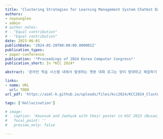```yaml
---
title: 'Clustering Strategies for Learning Management System Chatbot Data: Based on Silhouette Scores'
authors:
- nayounglee
- admin
# author_notes:
# - "Equal contribution"
# - "Equal contribution"
date: 2023-06-01
publishDate: '2024-05-28T00:00:00.000001Z'
publication_types:
- paper-conference
publication: '*Proceedings of 2024 Korea Computer Congress*'
publication_short: In *KCC 2024*

abstract: '온라인 학습 시스템 내에서 발생하는 챗봇 대화 로그는 양이 방대하고 복잡하기 때문에 효율적으로 관 리하고 분석하는 과정이 중요하다. 본 연구는 다양한 클러스터 수와 계층적 군집화 레벨을 조정하며 실 루엣 스코어를 기반으로 군집화 전략의 효율성을 평가하였다. 또한, 대화 로그의 특성을 고려한 데이터 전처리 방법을 제시하고, 계층적 접근 방식이 클러스터링 품질에 미치는 영향을 분석해 방대한 양의 데 이터를 분석하는 과정에서 효과적인 방법을 보여주었다. 단일 레벨 군집화가 다중 레벨 군집화보다 일반 적으로 더 높은 실루엣 점수를 보였으며, 이는 단일 레벨에서의 군집 내 데이터 포인트들의 밀집도가 더 높다는 것을 의미한다. 이러한 결과는 교육 기술과 챗봇 시스템의 설계에 중요한 개선점을 시사한다.'

links:
- name: URL
  url: TODO
url_pdf: 'https://aiml-k.github.io/uploads/files/kcc2024/KCC2024_Clustering_LL.pdf'

tags: ['Hallucination']

# image:
#   caption: 'Keunsuk and Jaehyuk with their poster in KSC 2023 (Busan, South Korea)'
#   focal_point: ''
#   preview_only: false

---
```


